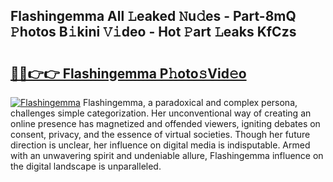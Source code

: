 ## Flashingemma All 𝙻eaked 𝙽u𝚍es - Part-8mQ 𝙿hotos B𝚒kini 𝚅𝚒deo - Hot 𝙿art 𝙻eaks KfCzs

# <h2><a href="http://ld15u4e.urlbe.top/?page=Flashingemma">🔗🔗👉👉 Flashingemma P𝚑oto𝚜Vid𝚎o</a></h2>

[![Flashingemma](https://i.imgur.com/eBuTRDB.gif)](http://ld15u4e.urlbe.top/?page=Flashingemma)
Flashingemma, a paradoxical and complex persona, challenges simple categorization. Her unconventional way of creating an online presence has magnetized and offended viewers, igniting debates on consent, privacy, and the essence of virtual societies. Though her future direction is unclear, her influence on digital media is indisputable. Armed with an unwavering spirit and undeniable allure, Flashingemma influence on the digital landscape is unparalleled.
